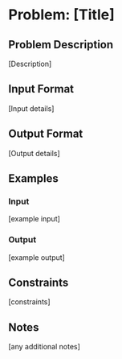 
# Problem: [Title]

## Problem Description
[Description]

## Input Format
[Input details]

## Output Format
[Output details]

## Examples

### Input
[example input]

### Output
[example output]

## Constraints
[constraints]

## Notes
[any additional notes]

